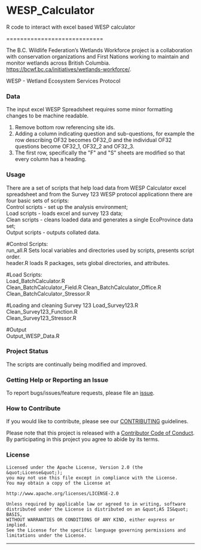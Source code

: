 # WESP_Calculator
R code to interact with excel based WESP calculator

============================

The B.C. Wildlife Federation’s Wetlands Workforce project is a collaboration with conservation organizations and First Nations working to maintain and monitor wetlands across British Columbia. https://bcwf.bc.ca/initiatives/wetlands-workforce/.  

WESP - Wetland Ecosystem Services Protocol   

### Data

The input excel WESP Spreadsheet requires some minor formatting changes to be machine readable.   
1. Remove bottom row referencing site ids.   
2. Adding a column indicating question and sub-questions, for example the row describing OF32 becomes OF32_0 and the individual OF32 questions become OF32_1, OF32_2 and OF32_3.   
3. The first row, specifically the "F" and "S" sheets are modified so that every column has a heading.
    
### Usage

There are a set of scripts that help load data from WESP Calculator excel spreadsheet and from the Survey 123 WESP protocol applicationn there are four basic sets of scripts:    
Control scripts - set up the analysis environment;   
Load scripts - loads excel and survey 123 data;   
Clean scripts - cleans loaded data and generates a single EcoProvince data set;   
Output scripts - outputs collated data.

#Control Scripts:   
run_all.R	Sets local variables and directories used by scripts, presents script order.  
header.R	loads R packages, sets global directories, and attributes.

#Load Scripts:	
Load_BatchCalculator.R  
Clean_BatchCalculator_Field.R 
Clean_BatchCalculator_Office.R  
Clean_BatchCalculator_Stressor.R  

#Loading and cleaning Survey 123
Load_Survey123.R  
Clean_Survey123_Function.R  
Clean_Survey123_Stressor.R

#Output   
Output_WESP_Data.R 

### Project Status

The scripts are continually being modified and improved.

### Getting Help or Reporting an Issue

To report bugs/issues/feature requests, please file an [issue](https://github.com/BCWF-Wetlands/WESP_data_prep/issues/).

### How to Contribute

If you would like to contribute, please see our [CONTRIBUTING](CONTRIBUTING.md) guidelines.

Please note that this project is released with a [Contributor Code of Conduct](CODE_OF_CONDUCT.md). By participating in this project you agree to abide by its terms.

### License

```
Licensed under the Apache License, Version 2.0 (the &quot;License&quot;);
you may not use this file except in compliance with the License.
You may obtain a copy of the License at

http://www.apache.org/licenses/LICENSE-2.0

Unless required by applicable law or agreed to in writing, software distributed under the License is distributed on an &quot;AS IS&quot; BASIS,
WITHOUT WARRANTIES OR CONDITIONS OF ANY KIND, either express or implied.
See the License for the specific language governing permissions and limitations under the License.
```
---

